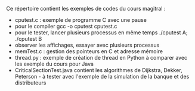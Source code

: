 Ce répertoire contient les exemples de codes du cours magitral :
 - cputest.c : exemple de programme C avec une pause 
  - pour le compiler gcc -o cputest cputest.c
  - pour le tester, lancer plusieurs processus en même temps ./cputest A; ./cputest B
  - observer les affichages, essayer avec plusieurs processus
 - memTest.c : gestion des pointeurs  en C et adresse mémoire
 - thread.py : exemple de création de thread en Python à comparer avec les exemple du cours pour Java
 - CriticalSectionTest.java contient les algorithmes de Dijkstra, Dekker, Peterson - à tester avec l'exemple de la simulation de la banque et des distributeurs 
 

